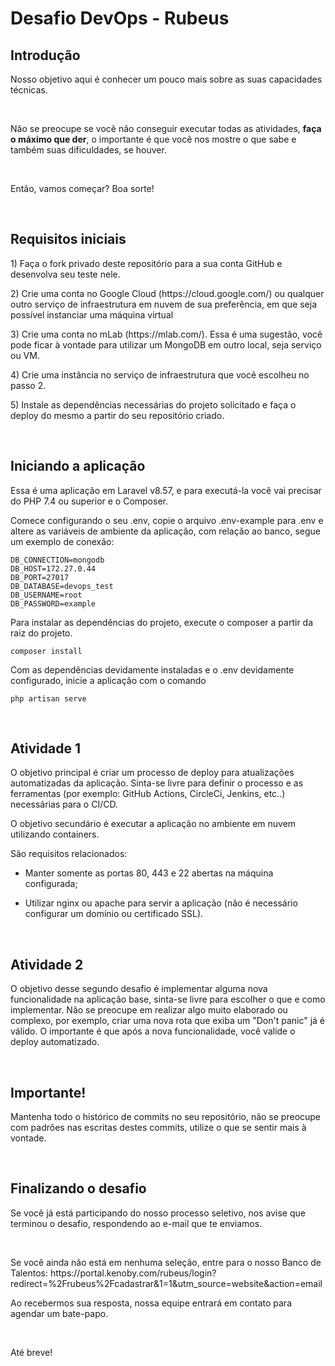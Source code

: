# Desafio DevOps - Rubeus

## Introdução

<p>Nosso objetivo aqui é conhecer um pouco mais sobre as suas capacidades técnicas.</p>

<br>

<p>Não se preocupe se você não conseguir executar todas as atividades, <strong>faça o máximo que der</strong>, o importante é que você nos mostre o que sabe e também suas dificuldades, se houver.</p>

<br>

<p>Então, vamos começar? Boa sorte!</p>

<br>

## Requisitos iniciais

<p>1) Faça o fork privado deste repositório para a sua conta GitHub e desenvolva seu teste nele.</p>
    
<p>2) Crie uma conta no Google Cloud (https://cloud.google.com/) ou qualquer outro serviço de infraestrutura em nuvem de sua preferência, em que seja possível instanciar uma máquina virtual</p>

<p>3) Crie uma conta no mLab (https://mlab.com/). Essa é uma sugestão, você pode ficar à vontade para utilizar um MongoDB em outro local, seja serviço ou VM.</p>

<p>4) Crie uma instância no serviço de infraestrutura que você escolheu no passo 2.</p>

<p>5) Instale as dependências necessárias do projeto solicitado e faça o deploy do mesmo a partir do seu repositório criado.</p>

<br>

## Iniciando a aplicação

<p>Essa é uma aplicação em Laravel v8.57, e para executá-la você vai precisar do PHP 7.4 ou superior e o Composer.</p>

<p>Comece configurando o seu .env, copie o arquivo .env-example para .env e altere as variáveis de ambiente da aplicação, com relação ao banco, segue um exemplo de conexão:</p>

    DB_CONNECTION=mongodb
    DB_HOST=172.27.0.44
    DB_PORT=27017
    DB_DATABASE=devops_test
    DB_USERNAME=root
    DB_PASSWORD=example

<p>Para instalar as dependências do projeto, execute o composer a partir da raiz do projeto.</p>

    composer install

<p>Com as dependências devidamente instaladas e o .env devidamente configurado, inicie a aplicação com o comando</p>

    php artisan serve

<br>

## Atividade 1

<p>O objetivo principal é criar um processo de deploy para atualizações automatizadas da aplicação. Sinta-se livre para definir o processo e as ferramentas (por exemplo: GitHub Actions, CircleCi, Jenkins, etc..) necessárias para o CI/CD.</p>

<p>O objetivo secundário é executar a aplicação no ambiente em nuvem utilizando containers.</p>

<p>São requisitos relacionados:</p>
    
* Manter somente as portas 80, 443 e 22 abertas na máquina configurada;</p>
    
* Utilizar nginx ou apache para servir a aplicação (não é necessário configurar um domínio ou certificado SSL).

<br>

## Atividade 2

<p>O objetivo desse segundo desafio é implementar alguma nova funcionalidade na aplicação base, sinta-se livre para escolher o que e como implementar. Não se preocupe em realizar algo muito elaborado ou complexo, por exemplo, criar uma nova rota que exiba um "Don't panic" já é válido. O importante é que após a nova funcionalidade, você valide o deploy automatizado.</p>

<br>

## Importante!

<p>Mantenha todo o histórico de commits no seu repositório, não se preocupe com padrões nas escritas destes commits, utilize o que se sentir mais à vontade.</p>

<br>

## Finalizando o desafio

<p>Se você já está participando do nosso processo seletivo, nos avise que terminou o desafio, respondendo ao e-mail que te enviamos.</p>
    
<br>
    
<p>Se você ainda não está em nenhuma seleção, entre para o nosso Banco de Talentos: https://portal.kenoby.com/rubeus/login?redirect=%2Frubeus%2Fcadastrar&1=1&utm_source=website&action=email </p>

<p>Ao recebermos sua resposta, nossa equipe entrará em contato para agendar um bate-papo.</p>

<br>
 
Até breve!
